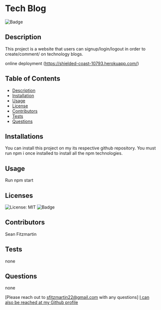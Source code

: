 
  # Tech Blog       

  ![Badge](https://img.shields.io/badge/License-MIT-yellow.svg)

  ## Description
  This project is a website that users can signup/login/logout in order to create/comment/ on technology blogs.

  online deployment (https://shielded-coast-10793.herokuapp.com/)
 
  ## Table of Contents
  - [Description](#description)
  - [Installation](#installations)
  - [Usage](#usage)
  - [License](#licenses)
  - [Contributors](#contributors)
  - [Tests](#tests)
  - [Questions](#questions)

  ## Installations
  You can install this project on my its respective github repository.  You must run npm i once installed to install all the npm technologies.

  ## Usage
  Run npm start

  ## Licenses  
  ![License: MIT](https://opensource.org/licenses/MIT)
  ![Badge](https://img.shields.io/badge/License-MIT-yellow.svg)



  ## Contributors
  Sean Fitzmartin

  ## Tests
  none

  ## Questions 
  none

  
  [Please reach out to sfitzmartin22@gmail.com with any questions]
  [I can also be reached at my Github profile](https://github.com/sfitzmartin22)


